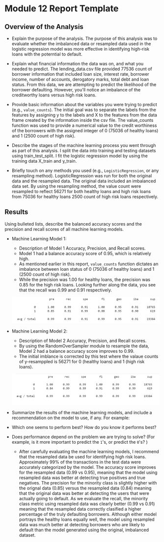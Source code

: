 # Module 12 Report Template

## Overview of the Analysis

* Explain the purpose of the analysis.
The purpose of this analysis was to evaluate whether the imbalanced data or resampled data used in the logistic regression model was more effective in identifying high-risk loans with the poterntial to default.

* Explain what financial information the data was on, and what you needed to predict.
The lending_data.csv file provided 77536 count of borrower information that included loan size, interest rate, borrower income, number of accounts, derogatory marks, total debt and loan status. From this data, we are attempting to predict the likelihood of the borrower defaulting. However, you'll notice an imbalance of the creditworthy loans versus high risk loans. 

* Provide basic information about the variables you were trying to predict (e.g., `value_counts`). 
The initial goal was to separate the labels from the features by assigning y to the labels and X to the features from the data frame created by the information inside the csv file. The value_counts function was used to provide a numerical value to the credit worthiness of the borrowers with the assigned integer of 0 (75036 of healthy loans) and 1 (2500 count of high risk).

* Describe the stages of the machine learning process you went through as part of this analysis.
I split the data into training and testing datasets using train_test_split. I fit the logistic regression model by using the training data X_train and y_train. 

* Briefly touch on any methods you used (e.g., `LogisticRegression`, or any resampling method).
LogisticRegression was run for both the original data and the resampled data. The original data included an imbalanced data set. By using the resampling method, the value count were resampled to reflect 56271 for both healthy loans and high risk loans from 75036 for healthy loans 2500 count of high risk loans respectively. 
 
## Results

Using bulleted lists, describe the balanced accuracy scores and the precision and recall scores of all machine learning models.

* Machine Learning Model 1:
    * Description of Model 1 Accuracy, Precision, and Recall scores.
    - Model 1 had a balance accuracy score of 0.95, which is relatively high. 
    - As mentioned earlier in this report, `value_counts` function dictates an imbalance between loan status of  0 (75036 of healthy loans) and 1 (2500 count of high risk). 
    - While the precision was 1.00 for healthy loans, the precision was 0.85 for the high risk loans. Looking further along the data, you see that the recall was 0.99 and 0.91 respectively.   

    ![original](Images/classification_report_module_original_data.PNG)
        
* Machine Learning Model 2:
    * Description of Model 2 Accuracy, Precision, and Recall scores. 
    - By using the RandomOverSampler module to resample the data, Model 2 had a balance accuracy score improves to 0.99. 
    - The initial imblance is corrected by this test where the valaue counts of y-resamppled is 56271 for 0 (healthy loans) and 1 (high risk loans). 

    ![resampled](Images/classification_report_module_resampled_data.PNG)

* Summarize the results of the machine learning models, and include a recommendation on the model to use, if any. For example:
* Which one seems to perform best? How do you know it performs best?
* Does performance depend on the problem we are trying to solve? (For example, is it more important to predict the `1`'s, or predict the `0`'s? )

    - After carefully evaluating the machine learning models, I recommend that the resampled data be used for identifying high risk loans. Approximately 99% of the transactions in the test data were accurately categorized by the model. The accuracy score improves for the resampled data (0.99 vs 0.95), meaning that the model using resampled data was better at detecting true positives and true negatives. The precision for the minority class is slightly higher with the orignal data (0.85) versus the resampled data (0.84) meaning that the original data was better at detecting the users that were actually going to default. As we evaluate the recall, the minority class metric using resampled data was clearly better (0.99 vs 0.91) meaning that the resampled data correctly clasified a higher percentage of the truly defaulting borrowers. Although either model portrays the healthy loans equally well, the model using resampled data was much better at detecting borrowers who are likely to default than the model generated using the original, imbalanced dataset.
